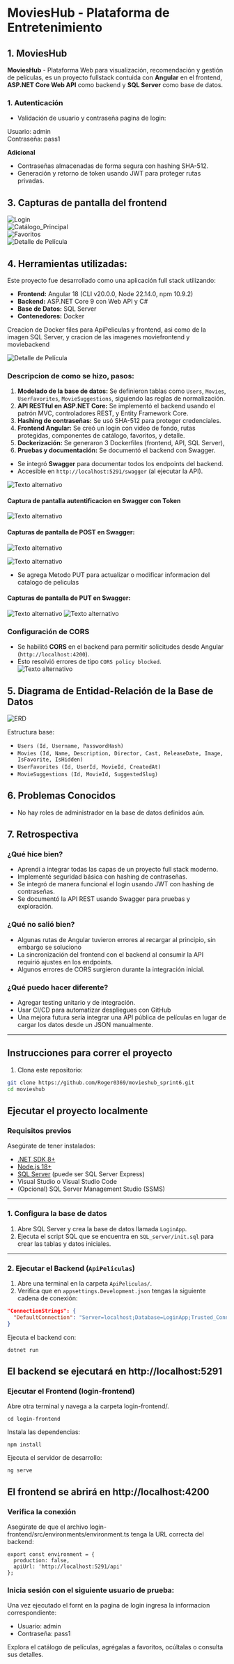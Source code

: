 # MoviesHub - Plataforma de Entretenimiento

## 1. MoviesHub

**MoviesHub** - Plataforma Web para visualización, recomendación y gestión de películas, es un proyecto fullstack contuida con **Angular** en el frontend, **ASP.NET Core Web API** como backend y **SQL Server** como base de datos.

### 1. Autenticación

- Validación de usuario y contraseña pagina de login:

Usuario: admin     
Contraseña: pass1

**Adicional**
- Contraseñas almacenadas de forma segura con hashing SHA-512.
- Generación y retorno de token usando JWT para proteger rutas privadas.

## 3. Capturas de pantalla del frontend

![Login](./img_Readme/loginf.png)  
![Catálogo_Principal](./img_Readme/Catalogo_Principal.png)  
![Favoritos](./img_Readme/favoritos.png)  
![Detalle de Película](./img_Readme/DetallePelicula.png)  

## 4. Herramientas utilizadas:

Este proyecto fue desarrollado como una aplicación full stack utilizando:

- **Frontend:** Angular 18 (CLI v20.0.0, Node 22.14.0, npm 10.9.2)
- **Backend:** ASP.NET Core 9 con Web API y C#
- **Base de Datos:** SQL Server
- **Contenedores:** Docker

Creacion de Docker files para ApiPeliculas y frontend, asi como de la imagen SQL Server, y cracion de las imagenes moviefrontend y moviebackend

![Detalle de Película](./img_Readme/docker.png)

### Descripcion de como se hizo, pasos:

1. **Modelado de la base de datos:** Se definieron tablas como `Users`, `Movies`, `UserFavorites`, `MovieSuggestions`, siguiendo las reglas de normalización.
2. **API RESTful en ASP.NET Core:** Se implementó el backend usando el patrón MVC, controladores REST, y Entity Framework Core.
3. **Hashing de contraseñas:** Se usó SHA-512 para proteger credenciales.
4. **Frontend Angular:** Se creó un login con video de fondo, rutas protegidas, componentes de catálogo, favoritos, y detalle.
5. **Dockerización:** Se generaron 3 Dockerfiles (frontend, API, SQL Server),
6. **Pruebas y documentación:** Se documentó el backend con Swagger.

- Se integró **Swagger** para documentar todos los endpoints del backend.
- Accesible en `http://localhost:5291/swagger` (al ejecutar la API).


![Texto alternativo](img_Readme/swagger1.png)

#### Captura de pantalla autentificacion en Swagger con Token

![Texto alternativo](img_Readme/login.png)

#### Capturas de pantalla de POST en Swagger:

![Texto alternativo](img_Readme/swagger_post.png)

![Texto alternativo](img_Readme/swagger_post2.png)

- Se agrega Metodo PUT para actualizar o modificar informacion del catalogo de peliculas

#### Capturas de pantalla de PUT en Swagger:

![Texto alternativo](img_Readme/swagger_put1.png)
![Texto alternativo](img_Readme/swagger_put2.png)

### Configuración de CORS

- Se habilitó **CORS** en el backend para permitir solicitudes desde Angular (`http://localhost:4200`).
- Esto resolvió errores de tipo `CORS policy blocked`.   
![Texto alternativo](img_Readme/cors.png)

## 5. Diagrama de Entidad-Relación de la Base de Datos

![ERD](./img_Readme/ERDB.png)

Estructura base:

- `Users (Id, Username, PasswordHash)`
- `Movies (Id, Name, Description, Director, Cast, ReleaseDate, Image, IsFavorite, IsHidden)`
- `UserFavorites (Id, UserId, MovieId, CreatedAt)`
- `MovieSuggestions (Id, MovieId, SuggestedSlug)`

## 6. Problemas Conocidos
- No hay roles de administrador en la base de datos definidos aún.

## 7. Retrospectiva

### ¿Qué hice bien?

- Aprendí a integrar todas las capas de un proyecto full stack moderno.
- Implementé seguridad básica con hashing de contraseñas.
- Se integró de manera funcional el login usando JWT con hashing de contraseñas.
- Se documentó la API REST usando Swagger para pruebas y exploración.

### ¿Qué no salió bien?

- Algunas rutas de Angular tuvieron errores al recargar al principio, sin embargo se soluciono
- La sincronización del frontend con el backend al consumir la API requirió ajustes en los endpoints.
- Algunos errores de CORS surgieron durante la integración inicial.

### ¿Qué puedo hacer diferente?

- Agregar testing unitario y de integración.
- Usar CI/CD para automatizar despliegues con GitHub
- Una mejora futura sería integrar una API pública de películas en lugar de cargar los datos desde un JSON manualmente.
---

## Instrucciones para correr el proyecto

1. Clona este repositorio:

```bash
git clone https://github.com/Roger0369/movieshub_sprint6.git
cd movieshub
```

## Ejecutar el proyecto localmente

### Requisitos previos

Asegúrate de tener instalados:

- [.NET SDK 8+](https://dotnet.microsoft.com/download)
- [Node.js 18+](https://nodejs.org/)
- [SQL Server](https://www.microsoft.com/es-mx/sql-server/sql-server-downloads) (puede ser SQL Server Express)
- Visual Studio o Visual Studio Code
- (Opcional) SQL Server Management Studio (SSMS)

---

### 1. Configura la base de datos

1. Abre SQL Server y crea la base de datos llamada `LoginApp`.
2. Ejecuta el script SQL que se encuentra en `SQL_server/init.sql` para crear las tablas y datos iniciales.

---

### 2. Ejecutar el Backend (`ApiPeliculas`)

1. Abre una terminal en la carpeta `ApiPeliculas/`.
2. Verifica que en `appsettings.Development.json` tengas la siguiente cadena de conexión:

```json
"ConnectionStrings": {
  "DefaultConnection": "Server=localhost;Database=LoginApp;Trusted_Connection=True;TrustServerCertificate=True;"
}
```

Ejecuta el backend con:

```
dotnet run
```

El backend se ejecutará en http://localhost:5291
--

### Ejecutar el Frontend (login-frontend)
Abre otra terminal y navega a la carpeta login-frontend/.

```
cd login-frontend
```

Instala las dependencias:
```
npm install
```
Ejecuta el servidor de desarrollo:
```
ng serve
```

El frontend se abrirá en http://localhost:4200
--

### Verifica la conexión
Asegúrate de que el archivo login-frontend/src/environments/environment.ts tenga la URL correcta del backend:
```
export const environment = {
  production: false,
  apiUrl: 'http://localhost:5291/api'
};
```

### Inicia sesión con el siguiente usuario de prueba:

Una vez ejecutado el fornt en la pagina de login ingresa la informacion correspondiente:

- Usuario: admin     
- Contraseña: pass1

Explora el catálogo de películas, agrégalas a favoritos, ocúltalas o consulta sus detalles.

